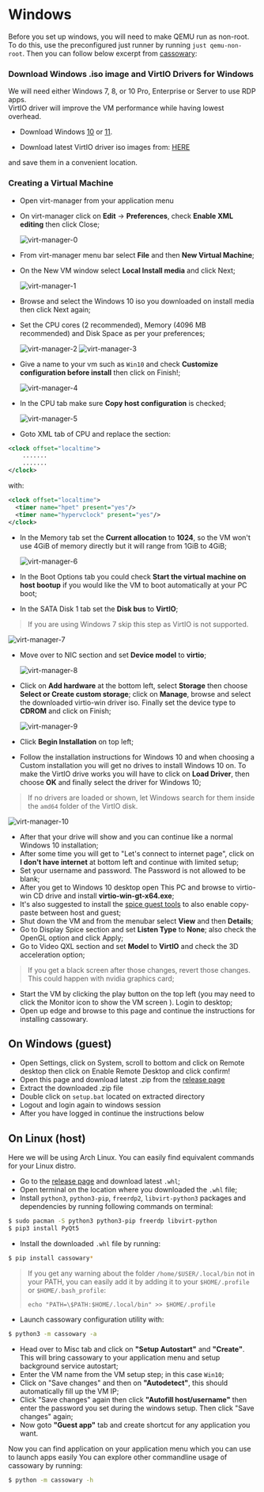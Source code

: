 # Windows
Before you set up windows, you will need to make QEMU run as non-root. To do this, use the preconfigured just runner by running `just qemu-non-root`. Then you can follow below excerpt from [cassowary](https://github.com/casualsnek/cassowary):
### Download Windows .iso image and VirtIO Drivers for Windows

We will need either Windows 7, 8, or 10 Pro, Enterprise or Server to use RDP apps.  
VirtIO driver will improve the VM performance while having lowest overhead.

- Download Windows [10](https://www.microsoft.com/en-us/software-download/windows10) or [11](https://www.microsoft.com/software-download/windows11).

- Download latest VirtIO driver iso images from: [HERE](https://fedorapeople.org/groups/virt/virtio-win/direct-downloads/stable-virtio/virtio-win.iso)

and save them in a convenient location.

### Creating a Virtual Machine

- Open virt-manager from your application menu

- On virt-manager click on **Edit** -> **Preferences**, check **Enable XML editing** then click Close;  
  
  <img src="https://github.com/casualsnek/cassowary/raw/main/docs/img/virt-manager-0.png" alt="virt-manager-0">

- From virt-manager menu bar select **File** and then **New Virtual Machine**;

- On the New VM window select **Local Install media** and click Next;  
  
  <img src="https://github.com/casualsnek/cassowary/raw/main/docs/img/virt-manager-1.png" alt="virt-manager-1">

- Browse and select the Windows 10 iso you downloaded on install media then click Next again;

- Set the CPU cores (2 recommended), Memory (4096 MB recommended) and Disk Space as per your preferences;  
  
  <img src="https://github.com/casualsnek/cassowary/raw/main/docs/img/virt-manager-2.png" alt="virt-manager-2">
  <img src="https://github.com/casualsnek/cassowary/raw/main/docs/img/virt-manager-3.png" alt="virt-manager-3">

- Give a name to your vm such as `Win10` and check **Customize configuration before install** then click on Finish!;  
  
  <img src="https://github.com/casualsnek/cassowary/raw/main/docs/img/virt-manager-4.png" alt="virt-manager-4">

- In the CPU tab make sure **Copy host configuration** is checked;  
  
  <img src="https://github.com/casualsnek/cassowary/raw/main/docs/img/virt-manager-5.png" alt="virt-manager-5">

- Goto XML tab of CPU and replace the section:

```xml
<clock offset="localtime">
    .......
    .......
</clock>
```

with:

```xml
<clock offset="localtime">
  <timer name="hpet" present="yes"/>
  <timer name="hypervclock" present="yes"/>
</clock>
```

- In the Memory tab set the **Current allocation** to **1024**, so the VM won't use 4GiB of memory directly but it will range from 1GiB to 4GiB;  
  
  <img src="https://github.com/casualsnek/cassowary/raw/main/docs/img/virt-manager-6.png" alt="virt-manager-6">

- In the Boot Options tab you could check **Start the virtual machine on host bootup** if you would like the VM to boot automatically at your PC boot;

- In the SATA Disk 1 tab set the **Disk bus** to **VirtIO**;  

> If you are using Windows 7 skip this step as VirtIO is not supported.

<img src="https://github.com/casualsnek/cassowary/raw/main/docs/img/virt-manager-7.png" alt="virt-manager-7">

- Move over to NIC section and set **Device model** to **virtio**;  
  
  <img src="https://github.com/casualsnek/cassowary/raw/main/docs/img/virt-manager-8.png" alt="virt-manager-8">

- Click on **Add hardware** at the bottom left, select **Storage** then choose **Select or Create custom storage**; click on **Manage**, browse and select the downloaded virtio-win driver iso. Finally set the device type to **CDROM** and click on Finish;  
  
  <img src="https://github.com/casualsnek/cassowary/raw/main/docs/img/virt-manager-9.png" alt="virt-manager-9">

- Click **Begin Installation** on top left;

- Follow the installation instructions for Windows 10 and when choosing a Custom installation you will get no drives to install Windows 10 on. To make the VirtIO drive works you will have to click on **Load Driver**, then choose **OK** and finally select the driver for Windows 10;

> If no drivers are loaded or shown, let Windows search for them inside the `amd64` folder of the VirtIO disk.

<img src="https://github.com/casualsnek/cassowary/raw/main/docs/img/virt-manager-10.png" alt="virt-manager-10">

- After that your drive will show and you can continue like a normal Windows 10 installation;
- After some time you will get to "Let's connect to internet page", click on **I don't have internet** at bottom left and continue with limited setup;
- Set your username and password. The Password is not allowed to be blank;
- After you get to Windows 10 desktop open This PC and browse to virtio-win CD drive and install **virtio-win-gt-x64.exe**;
- It's also suggested to install the [spice guest tools](https://www.spice-space.org/download/windows/spice-guest-tools/spice-guest-tools-latest.exe) to also enable copy-paste between host and guest;
- Shut down the VM and from the menubar select **View** and then **Details**;
- Go to Display Spice section and set **Listen Type** to **None**; also check the OpenGL option and click Apply;
- Go to Video QXL section and set **Model** to **VirtIO** and check the 3D acceleration option;

> If you get a black screen after those changes, revert those changes. This could happen with nvidia graphics card;

- Start the VM by clicking the play button on the top left (you may need to click the Monitor icon to show the VM screen ). Login to desktop;
- Open up edge and browse to this page and continue the instructions for installing cassowary.

## On Windows (guest)

- Open Settings, click on System, scroll to bottom and click on Remote desktop then click on Enable Remote Desktop and click confirm!
- Open this page and download latest .zip from the [release page](https://github.com/casualsnek/cassowary/releases/)
- Extract the downloaded .zip file
- Double click on `setup.bat` located on extracted directory
- Logout and login again to windows session
- After you have logged in continue the instructions below

## On Linux (host)

Here we will be using Arch Linux. You can easily find equivalent commands for your Linux distro.

- Go to the [release page](https://github.com/casualsnek/cassowary/releases/) and download latest `.whl`;  
- Open terminal on the location where you downloaded the `.whl` file;  
- Install `python3`, `python3-pip`, `freerdp2`, `libvirt-python3` packages and dependencies by running following commands on terminal:

```bash
$ sudo pacman -S python3 python3-pip freerdp libvirt-python
$ pip3 install PyQt5
```

- Install the downloaded `.whl` file by running:

```bash
$ pip install cassowary*
```

> If you get any warning about the folder `/home/$USER/.local/bin` not in your PATH, you can easily add it by adding it to your `$HOME/.profile` or `$HOME/.bash_profile`:
> 
> ```
> echo "PATH=\$PATH:$HOME/.local/bin" >> $HOME/.profile
> ```

- Launch cassowary configuration utility with:

```bash
$ python3 -m cassowary -a
```

- Head over to Misc tab and click on **"Setup Autostart"** and **"Create"**. This will bring cassowary to your application menu and setup background service autostart;
- Enter the VM name from the VM setup step; in this case `Win10`;
- Click on "Save changes" and then on **"Autodetect"**, this should automatically fill up the VM IP;
- Click "Save changes" again then click **"Autofill host/username"** then enter the password you set during the windows setup. Then click "Save changes" again;
- Now goto **"Guest app"** tab and create shortcut for any application you want.

Now you can find application on your application menu which you can use to launch apps easily
You can explore other commandline usage of cassowary by running:

```bash
$ python -m cassowary -h